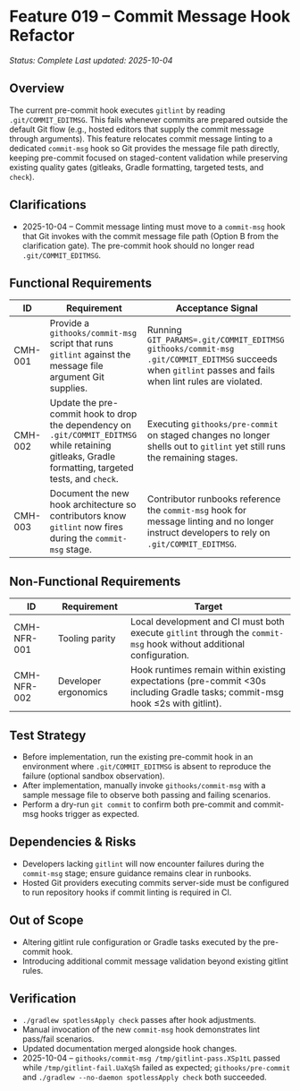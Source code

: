 # Feature 019 – Commit Message Hook Refactor

_Status: Complete_
_Last updated: 2025-10-04_

## Overview
The current pre-commit hook executes `gitlint` by reading `.git/COMMIT_EDITMSG`. This fails whenever commits are prepared outside the default Git flow (e.g., hosted editors that supply the commit message through arguments). This feature relocates commit message linting to a dedicated `commit-msg` hook so Git provides the message file path directly, keeping pre-commit focused on staged-content validation while preserving existing quality gates (gitleaks, Gradle formatting, targeted tests, and `check`).

## Clarifications
- 2025-10-04 – Commit message linting must move to a `commit-msg` hook that Git invokes with the commit message file path (Option B from the clarification gate). The pre-commit hook should no longer read `.git/COMMIT_EDITMSG`.

## Functional Requirements
| ID | Requirement | Acceptance Signal |
|----|-------------|-------------------|
| CMH-001 | Provide a `githooks/commit-msg` script that runs `gitlint` against the message file argument Git supplies. | Running `GIT_PARAMS=.git/COMMIT_EDITMSG githooks/commit-msg .git/COMMIT_EDITMSG` succeeds when `gitlint` passes and fails when lint rules are violated. |
| CMH-002 | Update the pre-commit hook to drop the dependency on `.git/COMMIT_EDITMSG` while retaining gitleaks, Gradle formatting, targeted tests, and `check`. | Executing `githooks/pre-commit` on staged changes no longer shells out to `gitlint` yet still runs the remaining stages. |
| CMH-003 | Document the new hook architecture so contributors know `gitlint` now fires during the `commit-msg` stage. | Contributor runbooks reference the `commit-msg` hook for message linting and no longer instruct developers to rely on `.git/COMMIT_EDITMSG`. |

## Non-Functional Requirements
| ID | Requirement | Target |
|----|-------------|--------|
| CMH-NFR-001 | Tooling parity | Local development and CI must both execute `gitlint` through the `commit-msg` hook without additional configuration. |
| CMH-NFR-002 | Developer ergonomics | Hook runtimes remain within existing expectations (pre-commit <30s including Gradle tasks; commit-msg hook ≤2s with gitlint). |

## Test Strategy
- Before implementation, run the existing pre-commit hook in an environment where `.git/COMMIT_EDITMSG` is absent to reproduce the failure (optional sandbox observation).
- After implementation, manually invoke `githooks/commit-msg` with a sample message file to observe both passing and failing scenarios.
- Perform a dry-run `git commit` to confirm both pre-commit and commit-msg hooks trigger as expected.

## Dependencies & Risks
- Developers lacking `gitlint` will now encounter failures during the `commit-msg` stage; ensure guidance remains clear in runbooks.
- Hosted Git providers executing commits server-side must be configured to run repository hooks if commit linting is required in CI.

## Out of Scope
- Altering gitlint rule configuration or Gradle tasks executed by the pre-commit hook.
- Introducing additional commit message validation beyond existing gitlint rules.

## Verification
- `./gradlew spotlessApply check` passes after hook adjustments.
- Manual invocation of the new `commit-msg` hook demonstrates lint pass/fail scenarios.
- Updated documentation merged alongside hook changes.
- 2025-10-04 – `githooks/commit-msg /tmp/gitlint-pass.XSp1tL` passed while `/tmp/gitlint-fail.UaXqSh` failed as expected; `githooks/pre-commit` and `./gradlew --no-daemon spotlessApply check` both succeeded.
